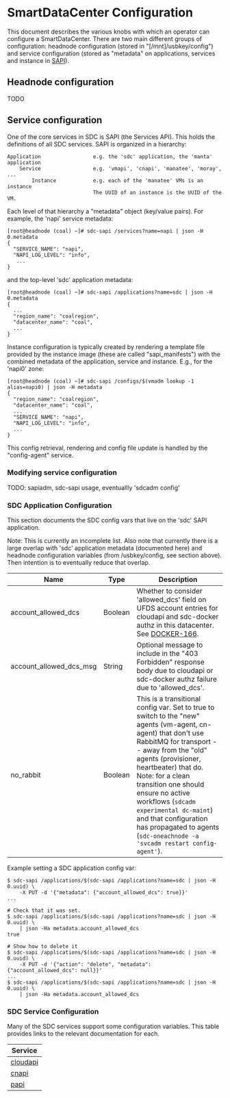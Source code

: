 # SmartDataCenter Configuration

This document describes the various knobs with which an operator can configure
a SmartDataCenter. There are two main different groups of configuration:
headnode configuration (stored in "[/mnt]/usbkey/config") and service
configuration (stored as "metadata" on applications, services and instance in
[SAPI](https://github.com/joyent/sdc-sapi)).


## Headnode configuration

TODO


## Service configuration

One of the core services in SDC is SAPI (the Services API). This holds the definitions
of all SDC services. SAPI is organized in a hierarchy:

    Application                 e.g. the 'sdc' application, the 'manta' application
        Service                 e.g. 'vmapi', 'cnapi', 'manatee', 'moray', ...
            Instance            e.g. each of the 'manatee' VMs is an instance
                                The UUID of an instance is the UUID of the VM.

Each level of that hierarchy a "metadata" object (key/value pairs). For example, the
'napi' service metadata:

    [root@headnode (coal) ~]# sdc-sapi /services?name=napi | json -H 0.metadata
    {
      "SERVICE_NAME": "napi",
      "NAPI_LOG_LEVEL": "info",
       ...
    }

and the top-level 'sdc' application metadata:

    [root@headnode (coal) ~]# sdc-sapi /applications?name=sdc | json -H 0.metadata
    {
      ...
      "region_name": "coalregion",
      "datacenter_name": "coal",
      ...
    }

Instance configuration is typically created by rendering a template file
provided by the instance image (these are called "sapi_manifests") with the
combined metadata of the application, service and instance. E.g., for the
'napi0' zone:

    [root@headnode (coal) ~]# sdc-sapi /configs/$(vmadm lookup -1 alias=napi0) | json -H metadata
    {
      "region_name": "coalregion",
      "datacenter_name": "coal",
      ...
      "SERVICE_NAME": "napi",
      "NAPI_LOG_LEVEL": "info",
      ...
    }

This config retrieval, rendering and config file update is handled by the
"config-agent" service.


### Modifying service configuration

TODO: sapiadm, sdc-sapi usage, eventuallly 'sdcadm config'


### SDC Application Configuration

This section documents the SDC config vars that live on the 'sdc' SAPI
application.

Note: This is currently an incomplete list. Also note that currently there is a
large overlap with 'sdc' application metadata (documented here) and headnode
configuration variables (from /usbkey/config, see section above). Then
intention is to eventually reduce that overlap.

| Name | Type | Description |
| ---- | ---- | ----------- |
| account_allowed_dcs | Boolean | Whether to consider 'allowed_dcs' field on UFDS account entries for cloudapi and sdc-docker authz in this datacenter. See [DOCKER-166](https://smartos.org/bugview/DOCKER-166). |
| account_allowed_dcs_msg | String | Optional message to include in the "403 Forbidden" response body due to cloudapi or sdc-docker authz failure due to 'allowed_dcs'. |
| no_rabbit | Boolean | This is a transitional config var. Set to true to switch to the "new" agents (vm-agent, cn-agent) that don't use RabbitMQ for transport -- away from the "old" agents (provisioner, heartbeater) that do. Note: for a clean transition one should ensure no active workflows (`sdcadm experimental dc-maint`) and that configuration has propagated to agents (`sdc-oneachnode -a 'svcadm restart config-agent'`). |


Example setting a SDC application config var:

    $ sdc-sapi /applications/$(sdc-sapi /applications?name=sdc | json -H 0.uuid) \
        -X PUT -d '{"metadata": {"account_allowed_dcs": true}}'
    ...

    # Check that it was set.
    $ sdc-sapi /applications/$(sdc-sapi /applications?name=sdc | json -H 0.uuid) \
        | json -Ha metadata.account_allowed_dcs
    true

    # Show how to delete it
    $ sdc-sapi /applications/$(sdc-sapi /applications?name=sdc | json -H 0.uuid) \
        -X PUT -d '{"action": "delete", "metadata": {"account_allowed_dcs": null}}'
    ...
    $ sdc-sapi /applications/$(sdc-sapi /applications?name=sdc | json -H 0.uuid) \
        | json -Ha metadata.account_allowed_dcs



### SDC Service Configuration

Many of the SDC services support some configuration variables. This table
provides links to the relevant documentation for each.

| Service |
| ------- |
| [cloudapi](https://github.com/joyent/sdc-cloudapi/blob/master/docs/admin.restdown#L40) |
| [cnapi](https://github.com/joyent/sdc-cnapi/blob/master/docs/index.md#sapi-configuration) |
| [papi](https://github.com/joyent/sdc-papi/blob/master/docs/index.md#sapi-configuration) |
